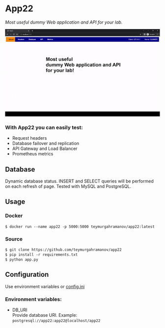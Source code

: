 # App22
_Most useful dummy Web application and API for your lab._

![](docs/demo.gif)

### With App22 you can easily test: ###
- Request headers
- Database failover and replication
- API Gateway and Load Balancer
- Prometheus metrics


## Database
Dynamic database status. INSERT and SELECT queries will be performed on each refresh of page. Tested with MySQL and PostgreSQL.

## Usage
### Docker
```
$ docker run --name app22 -p 5000:5000 teymurgahramanov/app22:latest
```
### Source
```
$ git clone https://github.com/teymurgahramanov/app22
$ pip install -r requirements.txt
$ python app.py
```

## Configuration
Use environment variables or [config.ini](./config.ini)
### Environment variables:
- DB_URI \
  Provide database URI. Example: ```postgresql://app22:app22@localhost/app22```

